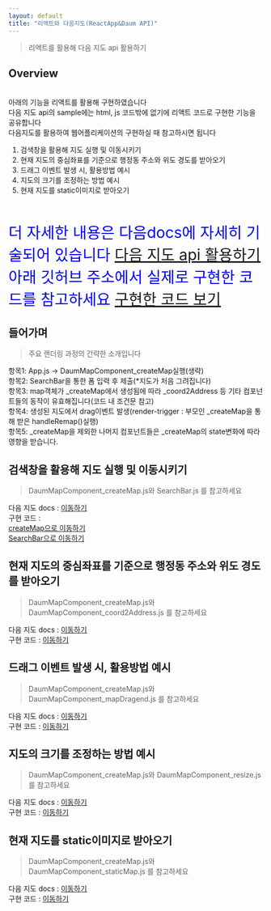 ```yaml
---
layout: default
title: "리액트와 다음지도(ReactApp&Daum API)"
---
```


> 리액트를 활용해 다음 지도 api 활용하기 

## Overview

<br/>
아래의 기능을 리액트를 활용해 구현하였습니다
<br/>
다음 지도 api의 sample에는 html, js 코드밖에 없기에 리액트 코드로 구현한 기능을 공유합니다
<br/>
다음지도를 활용하여 웹어플리케이션의 구현하실 때 참고하시면 됩니다

1. 검색창을 활용해 지도 실행 및 이동시키기
2. 현재 지도의 중심좌표를 기준으로 행정동 주소와 위도 경도를 받아오기
3. 드래그 이벤트 발생 시, 활용방법 예시
4. 지도의 크기를 조정하는 방법 예시
5. 현재 지도를 static이미지로 받아오기

<div style="color:blue;font-size:30px">
<br/>
더 자세한 내용은 다음docs에 자세히 기술되어 있습니다
<a href="http://apis.map.daum.net/"> 다음 지도 api 활용하기</a>
<br/>
아래 깃허브 주소에서 실제로 구현한 코드를 참고하세요
<a href="https://github.com/KisungKim/ReactWithDaumMap"> 구현한 코드 보기</a>
</div>

## 들어가며

> 주요 랜더링 과정의 간략한 소개입니다

항목1:  App.js -> DaumMapComponent_createMap실행(생략) 
<br/>
항목2: SearchBar을 통한 폼 입력 후 제출(*지도가 처음 그려집니다)
<br/>
항목3: map객체가 _createMap에서 생성됨에 따라 _coord2Address 등 기타 컴포넌트들의 동작이 유효해집니다(코드 내 조건문 참고)
<br/>
항목4: 생성된 지도에서 drag이벤트 발생(render-trigger : 부모인 _createMap을 통해 받은 handleRemap()실행)
<br/>
항목5: _createMap을 제외한 나머지 컴포넌트들은 _createMap의 state변화에 따라 영향을 받습니다.

## 검색창을 활용해 지도 실행 및 이동시키기

> DaumMapComponent_createMap.js와 SearchBar.js 를 참고하세요

다음 지도 docs : <a href="http://apis.map.daum.net/web/sample/basicMap/">이동하기</a>
<br/>
구현 코드 : 
<br/>
<a href="https://github.com/KisungKim/ReactWithDaumMap/blob/master/DaumMapComponent_createMap.js">createMap으로 이동하기</a>
<br/>
<a href="https://github.com/KisungKim/ReactWithDaumMap/blob/master/SearchBar.js">SearchBar으로 이동하기</a>

## 현재 지도의 중심좌표를 기준으로 행정동 주소와 위도 경도를 받아오기

> DaumMapComponent_createMap.js와  DaumMapComponent_coord2Address.js 를 참고하세요

다음 지도 docs : <a href="http://apis.map.daum.net/web/sample/mapInfo/">이동하기</a>
<br/>
구현 코드 : <a href="https://github.com/KisungKim/ReactWithDaumMap/blob/master/DaumMapComponent_coord2Address.js">이동하기</a>

## 드래그 이벤트 발생 시, 활용방법 예시

> DaumMapComponent_createMap.js와  DaumMapComponent_mapDragend.js 를 참고하세요

다음 지도 docs : <a href="http://apis.map.daum.net/web/sample/addMapDragendEvent/">이동하기</a>
<br/>
구현 코드 : <a href="https://github.com/KisungKim/ReactWithDaumMap/blob/master/DaumMapComponent_mapDragEnd.js">이동하기</a>

## 지도의 크기를 조정하는 방법 예시

> DaumMapComponent_createMap.js와  DaumMapComponent_resize.js 를 참고하세요

다음 지도 docs : <a href="http://apis.map.daum.net/web/sample/mapRelayout/">이동하기</a>
<br/>
구현 코드 : <a href="https://github.com/KisungKim/ReactWithDaumMap/blob/master/DaumMapComponent_resize.js">이동하기</a>

## 현재 지도를 static이미지로 받아오기

> DaumMapComponent_createMap.js와  DaumMapComponent_staticMap.js 를 참고하세요

다음 지도 docs : <a href="http://apis.map.daum.net/web/sample/staticMapWithMarker/">이동하기</a>
<br/>
구현 코드 : <a href="https://github.com/KisungKim/ReactWithDaumMap/blob/master/DaumMapComponent_staticMap.js">이동하기</a>
